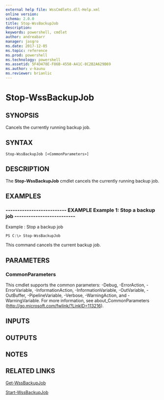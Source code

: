 ```yaml
---
external help file: WssCmdlets.dll-Help.xml
online version: 
schema: 2.0.0
title: Stop-WssBackupJob
description: 
keywords: powershell, cmdlet
author: andreabarr
manager: jasgro
ms.date: 2017-12-05
ms.topic: reference
ms.prod: powershell
ms.technology: powershell
ms.assetid: 5F4D478E-F86B-4558-A41C-8C2B2A629B69
ms.author: v-kaunu
ms.reviewer: brianlic
---
```


# Stop-WssBackupJob

## SYNOPSIS
Cancels the currently running backup job.

## SYNTAX

```
Stop-WssBackupJob [<CommonParameters>]
```

## DESCRIPTION
The **Stop-WssBackupJob** cmdlet cancels the currently running backup job.

## EXAMPLES

### -------------------------- EXAMPLE Example 1: Stop a backup job --------------------------
Example : Stop a backup job


```
PS C:\> Stop-WssBackupJob
```

This command cancels the current backup job.

## PARAMETERS

### CommonParameters
This cmdlet supports the common parameters: -Debug, -ErrorAction, -ErrorVariable, -InformationAction, -InformationVariable, -OutVariable, -OutBuffer, -PipelineVariable, -Verbose, -WarningAction, and -WarningVariable. For more information, see about_CommonParameters (http://go.microsoft.com/fwlink/?LinkID=113216).

## INPUTS

## OUTPUTS

## NOTES

## RELATED LINKS

[Get-WssBackupJob](./Get-WssBackupJob.md)

[Start-WssBackupJob](./Start-WssBackupJob.md)

